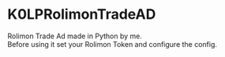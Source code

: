 # K0LPRolimonTradeAD
Rolimon Trade Ad made in Python by me. <br>
Before using it set your Rolimon Token and configure the config. <br>

